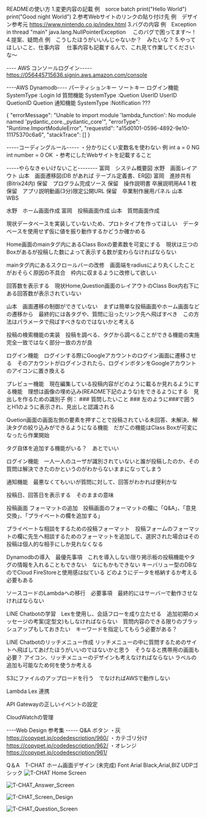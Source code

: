 READMEの使い方
1.変更内容の記載
例　sorce                       batch
        print("Hello World")        print("Good night World")
2.参考Webサイトのリンクの貼り付け先
例　デザイン参考元 https://www.nintendo.co.jp/index.html
3.バグの内容
例　Exception in thread "main" java.lang.NullPointerException 　このバグで困ってます～！
4.提案、疑問点
例　こうしたほうがいいんじゃないか？　みたいな？
5.やってほしいこと、仕事内容
　仕事内容も記載するんで、これ見て作業してくださいな～

---- AWS コンソールログイン-----
https://056445715636.signin.aws.amazon.com/console

----AWS Dynamodb----
パーティションキー  ソートキー
ログイン機能    SystemType :Login  Id
質問機能        SystemType :Quetion UserID  UserID QuetionID Quetion 
通知機能        SystemType :Notification ???

{
  "errorMessage": "Unable to import module 'lambda_function': No module named 'pydantic_core._pydantic_core'",
  "errorType": "Runtime.ImportModuleError",
  "requestId": "a15d0101-0596-4892-9e10-11175370c6a6",
  "stackTrace": []
}

-----コーディングルール-----
・分かりにくい変数名を使わない
例 int a = 0 NG　int number = 0 OK
・参考にしたWebサイトを記載すること

-----やらなきゃいけないこと--------
富岡　システム概要図
水野　画面レイアウト
山本　画面遷移図(DB があれば テーブル定義書、ER図)
富岡　進捗共有(Bitrix24内)
保留　プログラム完成ソース
保留　操作説明書 卒展説明用A4 1 枚
保留　アプリ説明動画(3分)限定公開URL
保留　卒業制作展用パネル
山本　WBS

水野　ホーム画面作成
富岡　投稿画面作成
山本　質問画面作成

現状データベースを実装していないため、プロトタイプを作ってほしい　データベースを使用せず仮に値を振り動作するかどうか確かめる

Home画面のmainタグ内にあるClass Boxの要素数を可変にする　現状は三つのBoxがあるが投稿した数によって表示する数が変わらなければならない

mainタグ内にあるスクロールバーの改修　画面端をradiusにより丸くしたことがおそらく原因の不具合　枠内に収まるように改修して欲しい

回答数を表示する　現状Home,Question画面のレイアウトのClass Box内右下にある回答数が表示されていない

山本　画面遷移の制御ができていない　まずは簡単な投稿画面やホーム画面などの遷移から　最終的には各タグや、質問に沿ったリンク先へ飛ばすべき　この方法はパラメータで飛ばすべきなのではないかと考える

投稿の検索機能の実装　投稿を調べる、タグから調べることができる機能の実施　完全一致ではなく部分一致の方が良

ログイン機能　ログインする際にGoogleアカウントのログイン画面に遷移させる　そのアカウントがログインされたら、ログインボタンをGoogleアカウントのアイコンに置き換える

プレビュー機能　現在編集している投稿内容がどのように載るか見れるようにする機能　理想は画像の埋め込み(README下記のような)をできるようにする　見出しを作るための識別子 例： ### 質問したいこと ### 左のように###で囲うとH1のように表示され、見出しと認識される

Quetion画面の画面左側の要素を押すことで投稿されている未回答、未解決、解決タグの絞り込みができるようになる機能　だがこの機能はClass Boxが可変になったら作業開始

タグ自体を追加する機能がいる？　あとでいい

ログイン機能　一人一人のユーザが識別されていないと誰が投稿したのか、その質問は解決できたのかというのがわからないままになってしまう

通知機能　最悪なくてもいいが質問に対して、回答がわかれば便利かな

投稿日、回答日を表示する　そのままの意味

投稿画面 フォーマットの追加　投稿画面のフォーマットの欄に「Q&A」、「意見交換」、「プライベートの欄を追加する」

プライベートな相談をするための投稿フォーマット　投稿フォームのフォーマットの欄に先生へ相談するためのフォーマットを追加して、選択された場合はその投稿は個人的な相手にしか見れなくなる

Dynamodbの導入　最優先事項　これを導入しない限り掲示板の投稿機能やタグの情報を入れることもできない　なにもかもできない
キーバリュー型のDBなのでCloud FireStoreと使用感は似ている
どのようにデータを格納するか考える必要もある

ソースコードのLambdaへの移行　必要事項　最終的にはサーバーで動作させなければならない

LINE Chatbotの学習　Lexを使用し、会話フローを成り立たせる　追加初期のメッセージの考案(定型文)もしなければならない　質問内容のできる限りのブラッシュアップもしておきたい　キーワードを指定してもらう必要がある？

LINE Chatbotのリッチメニュー作成
リッチメニューの中に質問するためのサイトへ飛ばしてあげたほうがいいのではないかと思う　そうなると携帯用の画面も必要？
アイコン、リッチメニューのデザインも考えなければならない
ラベルの追加も可能なため何を使うか考える　

S3にファイルのアップロードを行う　でなければAWSで動作しない

Lambda Lex 連携

API Gatewayの正しいイベントの設定

CloudWatchの管理


----Web Design 参考集 -----
Q&A ボタン
・灰
https://copypet.jp/codedescription/960/
・カテゴリ分け
https://copypet.jp/codedescription/962/
・オレンジ
https://copypet.jp/codedescription/961/

Q＆A　T-CHAT ホーム画面デザイン (未完成)
Font Arial Black,Arial,BIZ UDPゴシック
![T-CHAT Home Screen](https://github.com/MizunoRoid/T-CHAT/assets/118154286/c366e71d-9630-4b03-8ad5-565c71652edd)

![T-CHAT_Answer_Screen](https://github.com/MizunoRoid/T-CHAT/assets/118154286/6b5414a9-c795-4113-bbf0-d3bebee0813b)

![T-CHAT_Screen_Design](https://github.com/MizunoRoid/T-CHAT/assets/118154286/1c009915-5a46-4bb9-a130-b4b56d051e36)

![T-CHAT_Question_Screen](https://github.com/MizunoRoid/T-CHAT/assets/118154286/2a80f00d-9e46-40eb-accf-da0a337f21dc)

